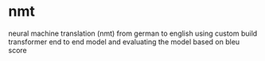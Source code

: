 # nmt
neural machine translation (nmt) from german to english using custom build transformer end to end model and evaluating the model based on bleu score
